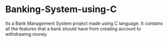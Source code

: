# Banking-System-using-C
Its a Bank Management System project made using C language. It contains all the features that a bank should have from creating account to withdrawing money.  
